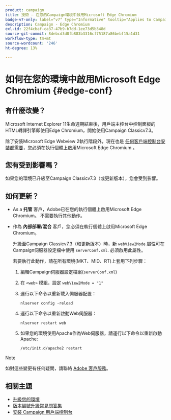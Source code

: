 ```yaml
---
product: campaign
title: 技術 — 在您的Campaign環境中啟用Microsoft Edge Chromium
badge-v7-only: label="v7" type="Informative" tooltip="Applies to Campaign Classic v7 only"
description: Campaign - Edge Chromium
exl-id: 22f4cbaf-ca37-47b9-b7dd-1ee73d5b348d
source-git-commit: 8debcd3d8fb883b3316cf75187a86bebf15a1d31
workflow-type: tm+mt
source-wordcount: '246'
ht-degree: 13%

---
```


# 如何在您的環境中啟用Microsoft Edge Chromium {#edge-conf}




## 有什麼改變？

Microsoft Internet Explorer 11生命週期結束後，用戶端主控台中控制面板的HTML轉譯引擎即使用Edge Chromium，開始使用Campaign Classicv7.3。

除了安裝Microsoft Edge Webview 2執行階段外，現在也是 [任何客戶端控制台安裝都需要](../../installation/using/installing-the-client-console.md#webview)，您必須在執行個體上啟用Microsoft Edge Chromium 。

## 您有受到影響嗎？

如果您的環境已升級至Campaign Classicv7.3（或更新版本），您會受到影響。

## 如何更新？

* As a **托管** 客戶，Adobe已在您的執行個體上啟用Microsoft Edge Chromium。 不需要執行其他動作。

* 作為 **內部部署/混合** 客戶，您必須在執行個體上啟用Microsoft Edge Chromium。

   升級至Campaign Classicv7.3（和更新版本）時，新 `webView2Mode` 屬性可在Campaign伺服器設定檔中使用 `serverConf.xml`. 必須啟用此屬性。

   若要執行此動作，請在所有環境(MKT、MID、RT)上套用下列步驟：

   1. 編輯Campaign伺服器設定檔案(`serverConf.xml`)
   1. 在 `<web>` 模組，設定 `webView2Mode = "1"`
   1. 運行以下命令以重新載入伺服器配置：

      ```
      nlserver config -reload
      ```

   1. 運行以下命令以重新啟動Web伺服器：

      ```
      nlserver restart web
      ```

   1. 如果您的環境使用Apache作為Web伺服器，請運行以下命令以重新啟動Apache:

      ```
      /etc/init.d/apache2 restart
      ```


>[!NOTE]
>
>如對這些變更有任何疑問，請聯絡 [Adobe 客戶服務](https://helpx.adobe.com/tw/enterprise/admin-guide.html/enterprise/using/support-for-experience-cloud.ug.html)。

## 相關主題

* [升級您的環境](../../production/using/build-upgrade.md)
* [版本編號升級常見問答集](../../platform/using/faq-build-upgrade.md)
* [安裝 Campaign 用戶端控制台](../../installation/using/installing-the-client-console.md)
